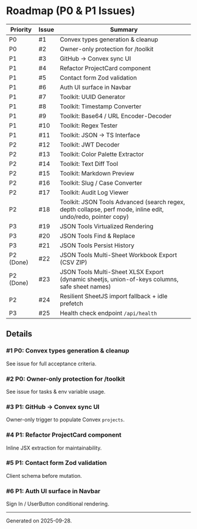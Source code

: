 # Roadmap (P0 & P1 Issues)

| Priority  | Issue | Summary                                                                                                      |
| --------- | ----- | ------------------------------------------------------------------------------------------------------------ |
| P0        | #1    | Convex types generation & cleanup                                                                            |
| P0        | #2    | Owner-only protection for /toolkit                                                                           |
| P1        | #3    | GitHub → Convex sync UI                                                                                      |
| P1        | #4    | Refactor ProjectCard component                                                                               |
| P1        | #5    | Contact form Zod validation                                                                                  |
| P1        | #6    | Auth UI surface in Navbar                                                                                    |
| P1        | #7    | Toolkit: UUID Generator                                                                                      |
| P1        | #8    | Toolkit: Timestamp Converter                                                                                 |
| P1        | #9    | Toolkit: Base64 / URL Encoder-Decoder                                                                        |
| P1        | #10   | Toolkit: Regex Tester                                                                                        |
| P1        | #11   | Toolkit: JSON → TS Interface                                                                                 |
| P2        | #12   | Toolkit: JWT Decoder                                                                                         |
| P2        | #13   | Toolkit: Color Palette Extractor                                                                             |
| P2        | #14   | Toolkit: Text Diff Tool                                                                                      |
| P2        | #15   | Toolkit: Markdown Preview                                                                                    |
| P2        | #16   | Toolkit: Slug / Case Converter                                                                               |
| P2        | #17   | Toolkit: Audit Log Viewer                                                                                    |
| P2        | #18   | Toolkit: JSON Tools Advanced (search regex, depth collapse, perf mode, inline edit, undo/redo, pointer copy) |
| P3        | #19   | JSON Tools Virtualized Rendering                                                                             |
| P3        | #20   | JSON Tools Find & Replace                                                                                    |
| P3        | #21   | JSON Tools Persist History                                                                                   |
| P2 (Done) | #22   | JSON Tools Multi-Sheet Workbook Export (CSV ZIP)                                                             |
| P2 (Done) | #23   | JSON Tools Multi-Sheet XLSX Export (dynamic sheetjs, union-of-keys columns, safe sheet names)                |
| P2        | #24   | Resilient SheetJS import fallback + idle prefetch                                                            |
| P3        | #25   | Health check endpoint `/api/health`                                                                          |

## Details

### #1 P0: Convex types generation & cleanup

See issue for full acceptance criteria.

### #2 P0: Owner-only protection for /toolkit

See issue for tasks & env variable usage.

### #3 P1: GitHub → Convex sync UI

Owner-only trigger to populate Convex `projects`.

### #4 P1: Refactor ProjectCard component

Inline JSX extraction for maintainability.

### #5 P1: Contact form Zod validation

Client schema before mutation.

### #6 P1: Auth UI surface in Navbar

Sign In / UserButton conditional rendering.

---

Generated on 2025-09-28.
